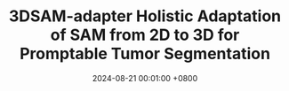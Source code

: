---
title:          3DSAM-adapter Holistic Adaptation of SAM from 2D to 3D for Promptable Tumor Segmentation
date:           2024-08-21 00:01:00 +0800
selected:       true
pub:            "Medical Image Analysis"
# pub_pre:        "Submitted to "
# pub_post:       'Under review.'
# pub_last:       ' <span class="badge badge-pill badge-custom badge-success">Spotlight</span>'
pub_last:       ' <span class="badge badge-pill badge-custom badge-dark">Journal</span>'
pub_date:       "2024"


cover:          assets/images/covers/3mt.png
authors:
  - Shizhan Gong
  - Yuan Zhong
  - Wenao Ma
  - Jinpeng Li 
  - Zhao Wang 
  - Jingyang Zhang 
  - Pheng-Ann Heng 
  - Qi Dou

links:
  Paper: https://arxiv.org/abs/2306.13465
---
